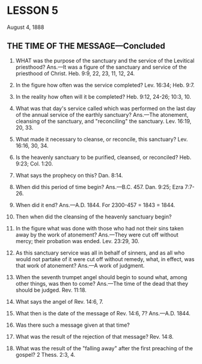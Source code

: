 # LESSON 5
August 4, 1888

## THE TIME OF THE MESSAGE—Concluded

1. WHAT was the purpose of the sanctuary and the service of the Levitical priesthood? Ans.—It was a figure of the sanctuary and service of the priesthood of Christ. Heb. 9:9, 22, 23, 11, 12, 24.

2. In the figure how often was the service completed? Lev. 16:34; Heb. 9:7.

3. In the reality how often will it be completed? Heb. 9:12, 24-26; 10:3, 10.

4. What was that day's service called which was performed on the last day of the annual service of the earthly sanctuary? Ans.—The atonement, cleansing of the sanctuary, and "reconciling" the sanctuary. Lev. 16:19, 20, 33.

5. What made it necessary to cleanse, or reconcile, this sanctuary? Lev. 16:16, 30, 34.

6. Is the heavenly sanctuary to be purified, cleansed, or reconciled? Heb. 9:23; Col. 1:20.

7. What says the prophecy on this? Dan. 8:14.

8. When did this period of time begin? Ans.—B.C. 457. Dan. 9:25; Ezra 7:7-26.

9. When did it end? Ans.—A.D. 1844. For 2300-457 = 1843 = 1844.

10. Then when did the cleansing of the heavenly sanctuary begin?

11. In the figure what was done with those who had not their sins taken away by the work of atonement? Ans.—They were cut off without mercy; their probation was ended. Lev. 23:29, 30.

12. As this sanctuary service was all in behalf of sinners, and as all who would not partake of it were cut off without remedy, what, in effect, was that work of atonement? Ans.—A work of judgment.

13. When the seventh trumpet angel should begin to sound what, among other things, was then to come? Ans.—The time of the dead that they should be judged. Rev. 11:18.

14. What says the angel of Rev. 14:6, 7.

15. What then is the date of the message of Rev. 14:6, 7? Ans.—A.D. 1844.

16. Was there such a message given at that time?

17. What was the result of the rejection of that message? Rev. 14:8.

18. What was the result of the "falling away" after the first preaching of the gospel? 2 Thess. 2:3, 4.
